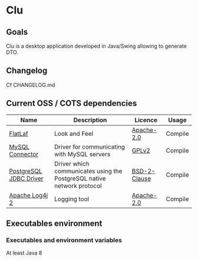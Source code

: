# Clu

## Goals

Clu is a desktop application developed in Java/Swing allowing to generate DTO.

## Changelog

Cf CHANGELOG.md

## Current OSS / COTS dependencies

| Name                                                             | Description                                                            | Licence                                                            | Usage   |
| ---------------------------------------------------------------- | ---------------------------------------------------------------------- | ------------------------------------------------------------------ | ------- |
| [FlatLaf](https://www.formdev.com/flatlaf/)                      | Look and Feel                                                          | [Apache-2.0](https://www.formdev.com/flatlaf/#license)             | Compile |
| [MySQL Connector](https://dev.mysql.com/doc/connector-j/8.0/en/) | Driver for communicating with MySQL servers                            | [GPLv2](https://dev.mysql.com/doc/connector-j/8.0/en/preface.html) | Compile |
| [PostgreSQL JDBC Driver](https://jdbc.postgresql.org/)           | Driver which communicates using the PostgreSQL native network protocol | [BSD-2-Clause](https://jdbc.postgresql.org/license/)               | Compile |
| [Apache Log4j 2](https://logging.apache.org/log4j/2.x/)          | Logging tool                                                           | [Apache-2.0](https://www.apache.org/licenses/LICENSE-2.0)          | Compile |

## Executables environment

### Executables and environment variables

At least Java 8
